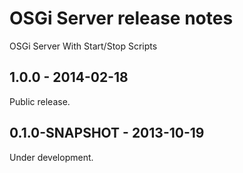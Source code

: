 OSGi Server release notes
=========================

OSGi Server With Start/Stop Scripts


1.0.0 - 2014-02-18
------------------
Public release.


0.1.0-SNAPSHOT - 2013-10-19
---------------------------
Under development.